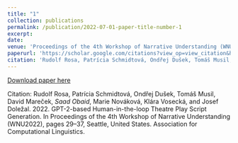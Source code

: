 ```yaml
---
title: "1"
collection: publications
permalink: /publication/2022-07-01-paper-title-number-1
excerpt: 
date: 
venue: 'Proceedings of the 4th Workshop of Narrative Understanding (WNU2022)'
paperurl: 'https://scholar.google.com/citations?view_op=view_citation&hl=en&user=9VFgQ24AAAAJ&citation_for_view=9VFgQ24AAAAJ:d1gkVwhDpl0C'
citation: 'Rudolf Rosa, Patrícia Schmidtová, Ondřej Dušek, Tomáš Musil, David Mareček, *Saad Obaid*, Marie Nováková, Klára Vosecká, and Josef Doležal. 2022. GPT-2-based Human-in-the-loop Theatre Play Script Generation. In Proceedings of the 4th Workshop of Narrative Understanding (WNU2022), pages 29–37, Seattle, United States. Association for Computational Linguistics.'
---
```


[Download paper here]([http://academicpages.github.io/files/paper1.pdf](https://scholar.google.com/citations?view_op=view_citation&hl=en&user=9VFgQ24AAAAJ&citation_for_view=9VFgQ24AAAAJ:d1gkVwhDpl0C))

Citation: Rudolf Rosa, Patrícia Schmidtová, Ondřej Dušek, Tomáš Musil, David Mareček, *Saad Obaid*, Marie Nováková, Klára Vosecká, and Josef Doležal. 2022. GPT-2-based Human-in-the-loop Theatre Play Script Generation. In Proceedings of the 4th Workshop of Narrative Understanding (WNU2022), pages 29–37, Seattle, United States. Association for Computational Linguistics.
